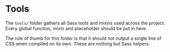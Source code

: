 # Tools

The `tools/` folder gathers all Sass tools and mixins used across the project. Every global function, mixin and placeholder should be put in here.

The rule of thumb for this folder is that it should not output a single line of CSS when compiled on its own. These are nothing but Sass helpers.

